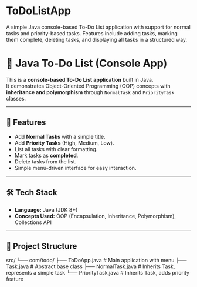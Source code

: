 # ToDoListApp
A simple Java console-based To-Do List application with support for normal tasks and priority-based tasks. Features include adding tasks, marking them complete, deleting tasks, and displaying all tasks in a structured way.
# 📝 Java To-Do List (Console App)

This is a **console-based To-Do List application** built in Java.  
It demonstrates Object-Oriented Programming (OOP) concepts with **inheritance and polymorphism** through `NormalTask` and `PriorityTask` classes.

---

## 🚀 Features
- Add **Normal Tasks** with a simple title.
- Add **Priority Tasks** (High, Medium, Low).
- List all tasks with clear formatting.
- Mark tasks as **completed**.
- Delete tasks from the list.
- Simple menu-driven interface for easy interaction.

---

## 🛠️ Tech Stack
- **Language:** Java (JDK 8+)
- **Concepts Used:** OOP (Encapsulation, Inheritance, Polymorphism), Collections API

---

## 📂 Project Structure
src/
└── com/todo/
├── ToDoApp.java # Main application with menu
├── Task.java # Abstract base class
├── NormalTask.java # Inherits Task, represents a simple task
└── PriorityTask.java # Inherits Task, adds priority feature
